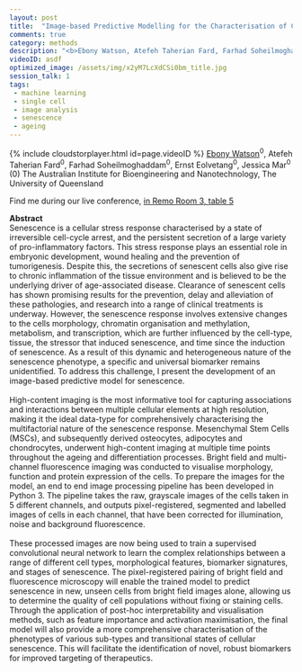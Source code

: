 ```yaml
---
layout: post
title:  "Image-based Predictive Modelling for the Characterisation of Cellular Senescence"
comments: true
category: methods
description: "<b>Ebony Watson, Atefeh Taherian Fard, Farhad Soheilmoghaddam, Ernst Eolvetang, Jessica Mar</b><br/>Senescence is a cellular stress response character..."
videoID: asdf
optimized_image: /assets/img/x2yM7LcXdCSi0bm_title.jpg
session_talk: 1
tags:
 - machine learning
 - single cell
 - image analysis
 - senescence
 - ageing
---
```

{% include cloudstorplayer.html id=page.videoID %}
<u>Ebony Watson</u><sup>0</sup>, Atefeh Taherian Fard<sup>0</sup>, Farhad Soheilmoghaddam<sup>0</sup>, Ernst Eolvetang<sup>0</sup>, Jessica Mar<sup>0</sup><br/>
\(0\) The Australian Institute for Bioengineering and Nanotechnology, The University of Queensland

Find me during our live conference, [in Remo Room 3, table 5](https://remo.co)

<b>Abstract</b><br/>
Senescence is a cellular stress response characterised by a state of irreversible cell-cycle arrest, and the persistent secretion of a large variety of pro-inflammatory factors. This stress response plays an essential role in embryonic development, wound healing and the prevention of tumorigenesis. Despite this, the secretions of senescent cells also give rise to chronic inflammation of the tissue environment and is believed to be the underlying driver of age-associated disease. Clearance of senescent cells has shown promising results for the prevention, delay and alleviation of these pathologies, and research into a range of clinical treatments is underway. However, the senescence response involves extensive changes to the cells morphology, chromatin organisation and methylation, metabolism, and transcription, which are further influenced by the cell-type, tissue, the stressor that induced senescence, and time since the induction of senescence. As a result of this dynamic and heterogeneous nature of the senescence phenotype, a specific and universal biomarker remains unidentified. To address this challenge, I present the development of an image-based predictive model for senescence.<br/><br/>High-content imaging is the most informative tool for capturing associations and interactions between multiple cellular elements at high resolution, making it the ideal data-type for comprehensively characterising the multifactorial nature of the senescence response. Mesenchymal Stem Cells \(MSCs\), and subsequently derived osteocytes, adipocytes and chondrocytes, underwent high-content imaging at multiple time points throughout the ageing and differentiation processes. Bright field and multi-channel fluorescence imaging was conducted to visualise morphology, function and protein expression of the cells. To prepare the images for the model, an end to end image processing pipeline has been developed in Python 3. The pipeline takes the raw, grayscale images of the cells taken in 5 different channels, and outputs pixel-registered, segmented and labelled images of cells in each channel, that have been corrected for illumination, noise and background fluorescence.<br/><br/>These processed images are now being used to train a supervised convolutional neural network to learn the complex relationships between a range of different cell types, morphological features, biomarker signatures, and stages of senescence. The pixel-registered pairing of bright field and fluorescence microscopy will enable the trained model to predict senescence in new, unseen cells from bright field images alone, allowing us to determine the quality of cell populations without fixing or staining cells. Through the application of post-hoc interpretability and visualisation methods, such as feature importance and activation maximisation, the final model will also provide a more comprehensive characterisation of the phenotypes of various sub-types and transitional states of cellular senescence. This will facilitate the identification of novel, robust biomarkers for improved targeting of therapeutics.
